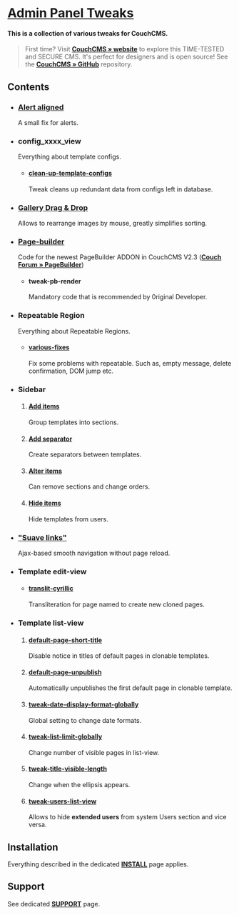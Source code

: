 # [Admin Panel Tweaks](https://github.com/trendoman/Tweakus-Dilectus/tree/main/anton.cms%40ya.ru__admin-panel-tweaks)

#### This is a collection of various tweaks for CouchCMS.

> First time? Visit [**CouchCMS &raquo; website**](http://couchcms.com/) to explore this TIME-TESTED and SECURE CMS. It's perfect for designers and is open source! See the [**CouchCMS &raquo; GitHub**](https://github.com/CouchCMS/CouchCMS) repository.

## Contents

* ### [Alert aligned](alert-aligned/)
   A small fix for alerts.

* ### config_xxxx_view
   Everything about template configs.

   - #### [clean-up-template-configs](config_xxxx_view/clean-up-template-configs/)
      Tweak cleans up redundant data from configs left in database.

* ### [Gallery Drag & Drop](gallery-drag-drop)
   Allows to rearrange images by mouse, greatly simplifies sorting.


* ### [Page-builder](page-builder/)
   Code for the newest PageBuilder ADDON in CouchCMS V2.3 ([**Couch Forum » PageBuilder**](https://www.couchcms.com/forum/viewtopic.php?f=5&t=13148))

   - #### tweak-pb-render
      Mandatory code that is recommended by 0riginal Developer.

* ### Repeatable Region
   Everything about Repeatable Regions.

   - #### [various-fixes](repeatable-region/various-fixes/)
      Fix some problems with repeatable. Such as, empty message, delete confirmation, DOM jump etc.

* ### Sidebar
   1. #### [Add items](sidebar/add-items/)
      Group templates into sections.
   2. #### [Add separator](sidebar/add-separator/)
      Create separators between templates.
   3. #### [Alter items](sidebar/alter-items/)
      Can remove sections and change orders.
   4. #### [Hide items](sidebar/hide-items/)
      Hide templates from users.

* ### ["Suave links"](suave-links/)
   Ajax-based smooth navigation without page reload.

* ### Template edit-view
   - #### [translit-cyrillic](template-edit/translit-cyrillic/)
      Transliteration for page named to create new cloned pages.

* ### Template list-view
   1. #### [default-page-short-title](template-list/default-page-short-title/)
      Disable notice in titles of default pages in clonable templates.

   2. #### [default-page-unpublish](template-list/default-page-unpublish/)
      Automatically unpublishes the first default page in clonable template.

   3. #### [tweak-date-display-format-globally](template-list/tweak-date-display/)
      Global setting to change date formats.

   4. #### [tweak-list-limit-globally](template-list/tweak-list-limit-globally/)
      Change number of visible pages in list-view.

   5. #### [tweak-title-visible-length](template-list/tweak-title-visible-length/)
      Change when the ellipsis appears.

   6. #### [tweak-users-list-view](template-list/tweak-users-list-view/)
      Allows to hide **extended users** from system Users section and vice versa.


## Installation

Everything described in the dedicated [**INSTALL**](/INSTALL.md) page applies.

## Support

See dedicated [**SUPPORT**](/SUPPORT.md) page.
